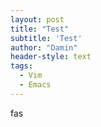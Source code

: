 ```yaml
---
layout: post
title: "Test"
subtitle: 'Test'
author: "Damin"
header-style: text
tags:
  - Vim
  - Emacs
---
```


fas
